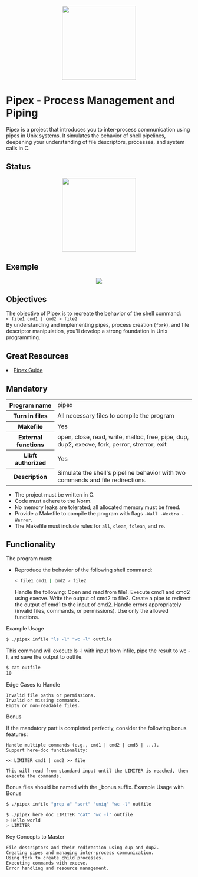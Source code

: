 <div align="center">
  <img height="200" src="https://raw.githubusercontent.com/Benjamin-poisson/My_image_bank/refs/heads/main/pipex.png"  />
</div>

# Pipex - Process Management and Piping

Pipex is a project that introduces you to inter-process communication using pipes in Unix systems. It simulates the behavior of shell pipelines, deepening your understanding of file descriptors, processes, and system calls in C.

## Status
<div align="center">
  <img height="200" src="https://raw.githubusercontent.com/Benjamin-poisson/My_image_bank/refs/heads/main/pipex_success.png"  />
</div>

## Exemple
<div align="center">
  <img src="https://raw.githubusercontent.com/Benjamin-poisson/My_image_bank/refs/heads/main/pipex_exp.png"  />
</div>

## Objectives

The objective of Pipex is to recreate the behavior of the shell command:  
`< file1 cmd1 | cmd2 > file2`  
By understanding and implementing pipes, process creation (`fork`), and file descriptor manipulation, you'll develop a strong foundation in Unix programming.

## Great Resources

<li><a href="https://reactive.so/post/42-a-comprehensive-guide-to-pipex/">Pipex Guide</a></li>

## Mandatory

<table>
  <tr>
    <th>Program name</th>
    <td>pipex</td>
  </tr>
  <tr>
    <th>Turn in files</th>
    <td>All necessary files to compile the program</td>
  </tr>
  <tr>
    <th>Makefile</th>
    <td>Yes</td>
  </tr>
  <tr>
    <th>External functions</th>
    <td>open, close, read, write, malloc, free, pipe, dup, dup2, execve, fork, perror, strerror, exit</td>
  </tr>
  <tr>
    <th>Libft authorized</th>
    <td>Yes</td>
  </tr>
  <tr>
    <th>Description</th>
    <td>Simulate the shell's pipeline behavior with two commands and file redirections.</td>
  </tr>
</table>

- The project must be written in C.
- Code must adhere to the Norm.
- No memory leaks are tolerated; all allocated memory must be freed.
- Provide a Makefile to compile the program with flags `-Wall -Wextra -Werror`.
- The Makefile must include rules for `all`, `clean`, `fclean`, and `re`.

## Functionality

The program must:

- Reproduce the behavior of the following shell command:
  ```bash
  < file1 cmd1 | cmd2 > file2
  ```

    Handle the following:
        Open and read from file1.
        Execute cmd1 and cmd2 using execve.
        Write the output of cmd2 to file2.
        Create a pipe to redirect the output of cmd1 to the input of cmd2.
    Handle errors appropriately (invalid files, commands, or permissions).
    Use only the allowed functions.

Example Usage

```bash
$ ./pipex infile "ls -l" "wc -l" outfile
```
This command will execute ls -l with input from infile, pipe the result to wc -l, and save the output to outfile.

```bash
$ cat outfile
10
```
Edge Cases to Handle

    Invalid file paths or permissions.
    Invalid or missing commands.
    Empty or non-readable files.

Bonus

If the mandatory part is completed perfectly, consider the following bonus features:

    Handle multiple commands (e.g., cmd1 | cmd2 | cmd3 | ...).
    Support here-doc functionality:

    << LIMITER cmd1 | cmd2 >> file

    This will read from standard input until the LIMITER is reached, then execute the commands.

Bonus files should be named with the _bonus suffix.
Example Usage with Bonus

```bash
$ ./pipex infile "grep a" "sort" "uniq" "wc -l" outfile

$ ./pipex here_doc LIMITER "cat" "wc -l" outfile
> Hello world
> LIMITER
```

Key Concepts to Master

    File descriptors and their redirection using dup and dup2.
    Creating pipes and managing inter-process communication.
    Using fork to create child processes.
    Executing commands with execve.
    Error handling and resource management.
